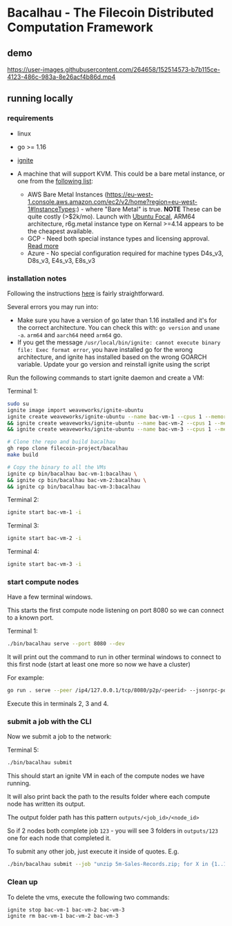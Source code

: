 # Bacalhau - The Filecoin Distributed Computation Framework

## demo

<https://user-images.githubusercontent.com/264658/152514573-b7b115ce-4123-486c-983a-8e26acf4b86d.mp4>

## running locally

### requirements

* linux
* go >= 1.16
* [ignite](https://ignite.readthedocs.io/en/stable/installation/)
* A machine that will support KVM. This could be a bare metal instance, or one from the [following list](https://github.com/weaveworks/ignite/blob/main/docs/cloudprovider.md):

  * AWS Bare Metal Instances (<https://eu-west-1.console.aws.amazon.com/ec2/v2/home?region=eu-west-1#InstanceTypes>:) - where "Bare Metal" is true. **NOTE** These can be quite costly (>$2k/mo). Launch with [Ubuntu Focal](https://eu-west-1.console.aws.amazon.com/ec2/v2/home?region=eu-west-1#LaunchInstanceWizard:ami=ami-08ca3fed11864d6bb), ARM64 architecture, r6g.metal instance type on Kernal >=4.14 appears to be the cheapest available. 
  * GCP - Need both special instance types and licensing approval. [Read more](https://blog.kubernauts.io/ignite-on-google-cloud-5d5228a5ffec)
  * Azure - No special configuration required for machine types D4s_v3, D8s_v3, E4s_v3, E8s_v3

### installation notes

Following the instructions [here](https://github.com/weaveworks/ignite/blob/e2a0f39b614177f6fd3b84817ac7f34a00c1e288/docs/installation.md) is fairly straightforward.

Several errors you may run into:

* Make sure you have a version of go later than 1.16 installed and it's for the correct architecture. You can check this with: `go version` and `uname -a`. `arm64` and `aarch64` need `arm64` go.
* If you get the message `/usr/local/bin/ignite: cannot execute binary file: Exec format error`, you have installed go for the wrong architecture, and ignite has installed based on the wrong GOARCH variable. Update your go version and reinstall ignite using the script

Run the following commands to start ignite daemon and create a VM:

Terminal 1:
```bash
sudo su
ignite image import weaveworks/ignite-ubuntu
ignite create weaveworks/ignite-ubuntu --name bac-vm-1 --cpus 1 --memory 1GB  --size 1GB --ssh \
&& ignite create weaveworks/ignite-ubuntu --name bac-vm-2 --cpus 1 --memory 1GB  --size 1GB --ssh \
&& ignite create weaveworks/ignite-ubuntu --name bac-vm-3 --cpus 1 --memory 1GB  --size 1GB --ssh

# Clone the repo and build bacalhau
gh repo clone filecoin-project/bacalhau
make build

# Copy the binary to all the VMs
ignite cp bin/bacalhau bac-vm-1:bacalhau \
&& ignite cp bin/bacalhau bac-vm-2:bacalhau \
&& ignite cp bin/bacalhau bac-vm-3:bacalhau
```

Terminal 2:

```bash
ignite start bac-vm-1 -i
```

Terminal 3:

```bash
ignite start bac-vm-2 -i
```

Terminal 4:

```bash
ignite start bac-vm-3 -i
```
 

### start compute nodes

Have a few terminal windows.

This starts the first compute node listening on port 8080 so we can connect to a known port.

Terminal 1:

```bash
./bin/bacalhau serve --port 8080 --dev
```

It will print out the command to run in other terminal windows to connect to this first node (start at least one more so now we have a cluster)

For example:

```bash
go run . serve --peer /ip4/127.0.0.1/tcp/8080/p2p/<peerid> --jsonrpc-port <randomport>
```

Execute this in terminals 2, 3 and 4.

### submit a job with the CLI

Now we submit a job to the network:

Terminal 5:

```bash
./bin/bacalhau submit
```

This should start an ignite VM in each of the compute nodes we have running.

It will also print back the path to the results folder where each compute node has written its output.

The output folder path has this pattern `outputs/<job_id>/<node_id>`

So if 2 nodes both complete job `123` - you will see 3 folders in `outputs/123` one for each node that completed it.

To submit any other job, just execute it inside of quotes. E.g.

```bash
./bin/bacalhau submit --job "unzip 5m-Sales-Records.zip; for X in {1..10}; do bash -c \"sed 's/Office Supplies/Booze/' '5m Sales Records.csv' -i\"; sleep 2; done"
```

### Clean up

To delete the vms, execute the following two commands:

```bash
ignite stop bac-vm-1 bac-vm-2 bac-vm-3 
ignite rm bac-vm-1 bac-vm-2 bac-vm-3
```
